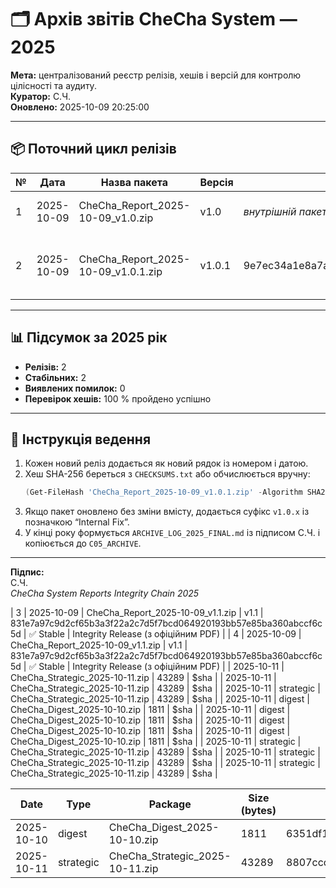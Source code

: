 # 🗂️ Архів звітів CheCha System — 2025
**Мета:** централізований реєстр релізів, хешів і версій для контролю цілісності та аудиту.  
**Куратор:** С.Ч.  
**Оновлено:** 2025-10-09 20:25:00  

---

## 📦 Поточний цикл релізів
| № | Дата | Назва пакета | Версія | Хеш SHA-256 | Статус | Примітки |
|---|------|---------------|---------|--------------|---------|-----------|
| 1 | 2025-10-09 | CheCha_Report_2025-10-09_v1.0.zip | v1.0 | *внутрішній пакет, інтеграція з Verify-ReportIntegrity.ps1* | ✅ Stable | Початковий стабільний реліз циклу |
| 2 | 2025-10-09 | CheCha_Report_2025-10-09_v1.0.1.zip | v1.0.1 | 9e7ec34a1e8a7a7a49e4dfd6923b2584b33192725959a309a26ac674e3c4f6fc | ✅ Stable | Додано VERSION.txt із метаданими пакета |

---

## 📊 Підсумок за 2025 рік
- **Релізів:** 2  
- **Стабільних:** 2  
- **Виявлених помилок:** 0  
- **Перевірок хешів:** 100 % пройдено успішно  

---

## 🧭 Інструкція ведення
1. Кожен новий реліз додається як новий рядок із номером і датою.  
2. Хеш SHA-256 береться з `CHECKSUMS.txt` або обчислюється вручну:
   ```powershell
   (Get-FileHash 'CheCha_Report_2025-10-09_v1.0.1.zip' -Algorithm SHA256).Hash
   ```
3. Якщо пакет оновлено без зміни вмісту, додається суфікс `v1.0.x` із позначкою “Internal Fix”.
4. У кінці року формується `ARCHIVE_LOG_2025_FINAL.md` із підписом С.Ч. і копіюється до `C05_ARCHIVE`.

---

**Підпис:**  
С.Ч.  
*CheCha System Reports Integrity Chain 2025*

| 3 | 2025-10-09 | CheCha_Report_2025-10-09_v1.1.zip | v1.1 | 831e7a97c9d2cf65b3a3f22a2c7d5f7bcd064920193bb57e85ba360abccf6c5d | ✅ Stable | Integrity Release (з офіційним PDF) |
| 4 | 2025-10-09 | CheCha_Report_2025-10-09_v1.1.zip | v1.1 | 831e7a97c9d2cf65b3a3f22a2c7d5f7bcd064920193bb57e85ba360abccf6c5d | ✅ Stable | Integrity Release (з офіційним PDF) |
| 2025-10-11 | CheCha_Strategic_2025-10-11.zip | 43289 | $sha |
| 2025-10-11 | CheCha_Strategic_2025-10-11.zip | 43289 | $sha |
| 2025-10-11 | strategic | CheCha_Strategic_2025-10-11.zip | 43289 | $sha |
| 2025-10-11 | digest | CheCha_Digest_2025-10-10.zip | 1811 | $sha |
| 2025-10-11 | digest | CheCha_Digest_2025-10-10.zip | 1811 | $sha |
| 2025-10-11 | digest | CheCha_Digest_2025-10-10.zip | 1811 | $sha |
| 2025-10-11 | digest | CheCha_Digest_2025-10-10.zip | 1811 | $sha |
| 2025-10-11 | strategic | CheCha_Strategic_2025-10-11.zip | 43289 | $sha |
| 2025-10-11 | strategic | CheCha_Strategic_2025-10-11.zip | 43289 | $sha |
| 2025-10-11 | strategic | CheCha_Strategic_2025-10-11.zip | 43289 | $sha |

| Date       | Type      | Package                               | Size (bytes) | SHA256 |
|------------|-----------|----------------------------------------|--------------|--------|
| 2025-10-10 | digest | CheCha_Digest_2025-10-10.zip | 1811 | 6351df130decb50cafab0b0168b6e03fffd344794e2f850a5a466380ab547061 |
| 2025-10-11 | strategic | CheCha_Strategic_2025-10-11.zip | 43289 | 8807cccec2a7e0e206835bcf31b7aff1071974b72cda5ad644c7a798c024141d |
